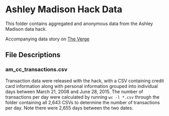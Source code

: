 # Ashley Madison Hack Data

This folder contains aggregated and anonymous data from the Ashley Madison data hack.

Accompanying data story on [The Verge](http://www.theverge.com/2015/8/19/9179037/ashley-madison-data-hack-name-address-phone-birthday/in/8943006)

## File Descriptions

### am_cc_transactions.csv
Transaction data were released with the hack, with a CSV containing credit card information along with personal information grouped into individual days between March 21, 2008 and June 28, 2015. The number of transactions per day were calculated by running `wc -l *.csv` through the folder containing all 2,643 CSVs to determine the number of transactions per day. Note there were 2,655 days between the two dates.
